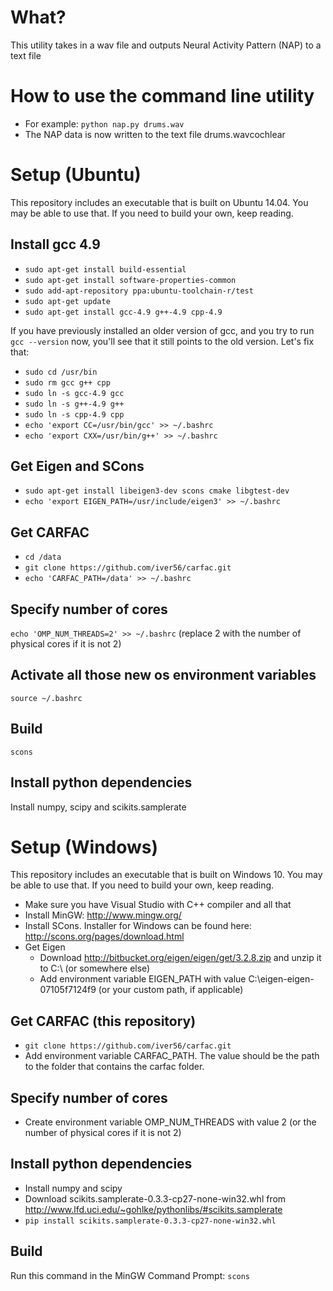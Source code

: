 # What?

This utility takes in a wav file and outputs Neural Activity Pattern (NAP) to a text file

# How to use the command line utility

* For example: `python nap.py drums.wav`
* The NAP data is now written to the text file drums.wavcochlear

# Setup (Ubuntu)

This repository includes an executable that is built on Ubuntu 14.04. You may be able to use that. If you need to build your own, keep reading.

## Install gcc 4.9
* `sudo apt-get install build-essential`
* `sudo apt-get install software-properties-common`
* `sudo add-apt-repository ppa:ubuntu-toolchain-r/test`
* `sudo apt-get update`
* `sudo apt-get install gcc-4.9 g++-4.9 cpp-4.9`

If you have previously installed an older version of gcc, and you try to run `gcc --version` now, you'll see that it still points to the old version. Let's fix that:

* `sudo cd /usr/bin`
* `sudo rm gcc g++ cpp`
* `sudo ln -s gcc-4.9 gcc`
* `sudo ln -s g++-4.9 g++`
* `sudo ln -s cpp-4.9 cpp`
* `echo 'export CC=/usr/bin/gcc' >> ~/.bashrc`
* `echo 'export CXX=/usr/bin/g++' >> ~/.bashrc`

## Get Eigen and SCons
* `sudo apt-get install libeigen3-dev scons cmake libgtest-dev`
* `echo 'export EIGEN_PATH=/usr/include/eigen3' >> ~/.bashrc`

## Get CARFAC
* `cd /data`
* `git clone https://github.com/iver56/carfac.git`
* `echo 'CARFAC_PATH=/data' >> ~/.bashrc`

## Specify number of cores
`echo 'OMP_NUM_THREADS=2' >> ~/.bashrc`
(replace 2 with the number of physical cores if it is not 2)

## Activate all those new os environment variables
`source ~/.bashrc`

## Build
`scons`

## Install python dependencies

Install numpy, scipy and scikits.samplerate

# Setup (Windows)

This repository includes an executable that is built on Windows 10. You may be able to use that. If you need to build your own, keep reading.

* Make sure you have Visual Studio with C++ compiler and all that
* Install MinGW: http://www.mingw.org/
* Install SCons. Installer for Windows can be found here: http://scons.org/pages/download.html
* Get Eigen
    * Download http://bitbucket.org/eigen/eigen/get/3.2.8.zip and unzip it to C:\ (or somewhere else)
    * Add environment variable EIGEN_PATH with value C:\eigen-eigen-07105f7124f9 (or your custom path, if applicable)

## Get CARFAC (this repository)
* `git clone https://github.com/iver56/carfac.git`
* Add environment variable CARFAC_PATH. The value should be the path to the folder that contains the carfac folder.

## Specify number of cores

* Create environment variable OMP_NUM_THREADS with value 2 (or the number of physical cores if it is not 2)

## Install python dependencies

* Install numpy and scipy
* Download scikits.samplerate-0.3.3-cp27-none-win32.whl from http://www.lfd.uci.edu/~gohlke/pythonlibs/#scikits.samplerate
* `pip install scikits.samplerate-0.3.3-cp27-none-win32.whl`

## Build
Run this command in the MinGW Command Prompt: `scons`
